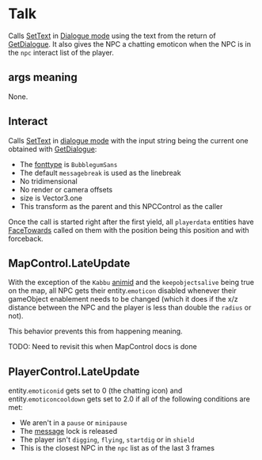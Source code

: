 # Talk
Calls [SetText](../../../SetText/SetText.md) in [Dialogue mode](../../../SetText/Dialogue%20mode.md#dialogue-mode) using the text from the return of [GetDialogue](../Notable%20methods/GetDialogue.md). It also gives the NPC a chatting emoticon when the NPC is in the `npc` interact list of the player.

## args meaning
None.

## Interact
Calls [SetText](../../../SetText/SetText.md) in [dialogue mode](../../../SetText/Dialogue%20mode.md) with the input string being the current one obtained with [GetDialogue](../Notable%20methods/GetDialogue.md):

- The [fonttype](../../../SetText/Notable%20states.md#fonttype) is `BubblegumSans`
- The default `messagebreak` is used as the linebreak
- No tridimensional
- No render or camera offsets
- size is Vector3.one
- This transform as the parent and this NPCControl as the caller

Once the call is started right after the first yield, all `playerdata` entities have [FaceTowards](../../EntityControl/EntityControl%20Methods.md#facetowards) called on them with the position being this position and with forceback.

## MapControl.LateUpdate
With the exception of the `Kabbu` [animid](../../../Enums%20and%20IDs/AnimIDs.md) and the `keepobjectsalive` being true on the map, all NPC gets their entity.`emoticon` disabled whenever their gameObject enablement needs to be changed (which it does if the x/z distance between the NPC and the player is less than double the `radius` or not).

This behavior prevents this from happening meaning.

TODO: Need to revisit this when MapControl docs is done

## PlayerControl.LateUpdate
entity.`emoticonid` gets set to 0 (the chatting icon) and entity.`emoticoncooldown` gets set to 2.0 if all of the following conditions are met:

- We aren't in a `pause` or `minipause`
- The [message](../../../SetText/Notable%20states.md#message) lock is released
- The player isn't `digging`, `flying`, `startdig` or in `shield`
- This is the closest NPC in the `npc` list as of the last 3 frames